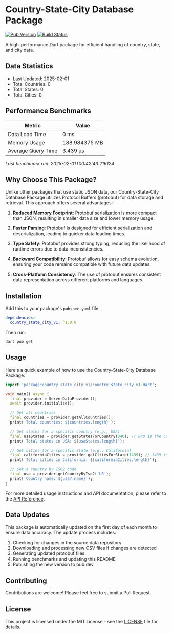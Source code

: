 # Country-State-City Database Package

[![Pub Version](https://img.shields.io/pub/v/country_state_city_v1.svg)](https://pub.dev/packages/country_state_city_v1)
[![Build Status](https://github.com/yourusername/country_state_city_v1/workflows/CI/badge.svg)](https://github.com/yourusername/country_state_city_v1/actions)

A high-performance Dart package for efficient handling of country, state, and city data.

## Data Statistics

<!-- DATA_STATS_START -->
- Last Updated: 2025-02-01
- Total Countries: 0
- Total States: 0
- Total Cities: 0
<!-- DATA_STATS_END -->
















## Performance Benchmarks

<!-- BENCHMARK_RESULTS_START -->
| Metric | Value |
|--------|-------|
| Data Load Time | 0 ms |
| Memory Usage | 188.984375 MB |
| Average Query Time | 3.439 µs |

_Last benchmark run: 2025-02-01T00:42:43.216124_
<!-- BENCHMARK_RESULTS_END -->















## Why Choose This Package?

Unlike other packages that use static JSON data, our Country-State-City Database Package utilizes Protocol Buffers (protobuf) for data storage and retrieval. This approach offers several advantages:

1. **Reduced Memory Footprint**: Protobuf serialization is more compact than JSON, resulting in smaller data size and lower memory usage.

2. **Faster Parsing**: Protobuf is designed for efficient serialization and deserialization, leading to quicker data loading times.

3. **Type Safety**: Protobuf provides strong typing, reducing the likelihood of runtime errors due to data inconsistencies.

4. **Backward Compatibility**: Protobuf allows for easy schema evolution, ensuring your code remains compatible with future data updates.

5. **Cross-Platform Consistency**: The use of protobuf ensures consistent data representation across different platforms and languages.

## Installation

Add this to your package's `pubspec.yaml` file:

```yaml
dependencies:
  country_state_city_v1: ^1.0.0
```

Then run:

```
dart pub get
```

## Usage

Here's a quick example of how to use the Country-State-City Database Package:

```dart
import 'package:country_state_city_v1/country_state_city_v1.dart';

void main() async {
  final provider = ServerDataProvider();
  await provider.initialize();

  // Get all countries
  final countries = provider.getAllCountries();
  print('Total countries: ${countries.length}');

  // Get states for a specific country (e.g., USA)
  final usaStates = provider.getStatesForCountry(840); // 840 is the country code for USA
  print('Total states in USA: ${usaStates.length}');

  // Get cities for a specific state (e.g., California)
  final californiaCities = provider.getCitiesForState(1439); // 1439 is the state code for California
  print('Total cities in California: ${californiaCities.length}');

  // Get a country by ISO2 code
  final usa = provider.getCountryByIso2('US');
  print('Country name: ${usa?.name}');
}
```

For more detailed usage instructions and API documentation, please refer to the [API Reference](https://pub.dev/documentation/country_state_city_v1/latest/).

## Data Updates

This package is automatically updated on the first day of each month to ensure data accuracy. The update process includes:

1. Checking for changes in the source data repository
2. Downloading and processing new CSV files if changes are detected
3. Generating updated protobuf files
4. Running benchmarks and updating this README
5. Publishing the new version to pub.dev

## Contributing

Contributions are welcome! Please feel free to submit a Pull Request.

## License

This project is licensed under the MIT License - see the [LICENSE](LICENSE) file for details.